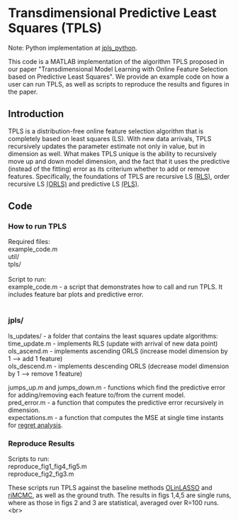 # Transdimensional Predictive Least Squares (TPLS)

Note: Python implementation at [jpls_python](https://github.com/marija-iloska/JPLS).

This code is a MATLAB implementation of the algorithm TPLS proposed in our paper "Transdimensional Model Learning with Online Feature Selection based on Predictive Least Squares".
We provide an example code on how a user can run TPLS, as well as scripts to reproduce the results and figures in the paper.

## Introduction
TPLS is a distribution-free online feature selection algorithm that is completely based on least squares (LS). With new data arrivals, TPLS recursively updates the parameter estimate not only
in value, but in dimension as well. What makes TPLS unique is the ability to recursively move up and down model dimension, and the fact that it uses the predictive (instead of the fitting) error as its criterium whether to add or remove features.
Specifically, the foundations of TPLS are recursive LS [(RLS)](https://dl.acm.org/doi/book/10.5555/151045), order recursive LS [(ORLS)](https://dl.acm.org/doi/book/10.5555/151045) and predictive LS [(PLS)](https://academic.oup.com/imamci/article-abstract/3/2-3/211/660741).

## Code

### How to run TPLS
Required files: <br/> 
example_code.m <br/> 
util/ <br/> 
tpls/ <br/> 
<br/> 
Script to run: <br/>
example_code.m - a script that demonstrates how to call and run TPLS. It includes feature bar plots and predictive error. <br/> 
<br/> 

### jpls/
ls_updates/ - a folder that contains the least squares update algorithms: <br/> 
time_update.m  - implements RLS (update with arrival of new data point) <br/> 
ols_ascend.m  - implements ascending ORLS (increase model dimension by 1 --> add 1 feature) <br/> 
ols_descend.m - implements descending ORLS (decrease model dimension by 1 --> remove 1 feature) <br/> 

jumps_up.m  and  jumps_down.m - functions which find the predictive error for adding/removing each feature to/from the current model. <br/> 
pred_error.m - a function that computes the predictive error recursively in dimension. <br/> 
expectations.m - a function that computes the MSE at single time instants for [regret analysis](https://pubsonline.informs.org/doi/abs/10.1287/opre.30.5.961). <br/> 

### Reproduce Results
Scripts to run: <br/>
reproduce_fig1_fig4_fig5.m <br/>
reproduce_fig2_fig3.m <br/>

These scripts run TPLS against the baseline methods [OLinLASSO](https://proceedings.mlr.press/v206/yang23g.html) and [rjMCMC](https://ieeexplore.ieee.org/abstract/document/7089644?casa_token=SiWa6_nyqegAAAAA:Kmx-raPBJg8OPWSNuAT5UXbUtAQ5DXdzmgbg2N8lm2JCkKIlIvLNDMY4AE_Bc80_FU8wAFylng), as well as the ground truth. The results in figs 1,4,5 are single runs, where as those in figs 2 and 3 are statistical, averaged over R=100 runs. <br\>




